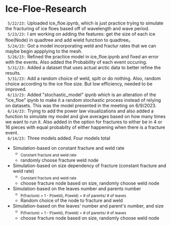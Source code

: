 # Ice-Floe-Research

```  5/22/23: ```  Uploaded ice_floe.ipynb, which is just practice trying to simulate the fracturing of ice floes based off of wavelength and wave period. <br>
```  5/23/23: ```  I am working on adding the features: get the size of each ice floe(Node) in quadtree and add wield function to quadtree。 <br>
```  5/24/23: ``` Got a model incorporating weld and fractur rates that we can maybe begin appplying to the mesh. <br>
```  5/26/23: ``` Refined the practice model in ice_floe.ipynb and fixed an error with the events. Also added the Probability of each event occuring. <br>
```  5/31/23: ``` Added a dataset that uses actual arctic data to better refine the results. <br>
```  5/31/23: ``` Add a random choice of weld, spilt or do nothing. Also, random choice according to the ice floe size. But low efficiency, needed to be improved. <br>
```  6/13/23: ``` Added "stochastic_model" ipynb which is an alteration of the "ice_floe" ipynb to make it a random stochastic process instead of relying on datasets. This was the model presented in the meeting on 6/9/2023. <br>
```  6/14/23: ``` Trying to add the power law visualizations and also added a function to simulate my model and give averages based on how many times we want to run it. Also added in the option for fractures to either be in 4 or 16 pieces with equal probabilty of either happening when there is a fracture event. <br>
```  6/14/23: ``` Three models added. Four models total<br>
- Simulation-based on constant fracture and weld rate
  - <sub> Constant fracture and weld rate
  - randomly choose fracture weld node</sub>
- Simulation-based on size dependency of fracture (constant fracture and weld rate)
  - <sub> Constant fracture and weld rate
  - choose fracture node based on size, randomly choose weld node </sub>
- Simulation-based on the leaves number and parents number
  - <sub> P(fracture) = 1 - P(weld), P(weld) = # of parents/ # of leaves
  - Random choice of the node to fracture and weld </sub>
- Simulation-based on the leaves' number and parent's number, and size
  - <sub> P(fracture) = 1 - P(weld), P(weld) = # of parents/ # of leaves
  - choose fracture node based on size, randomly choose weld node </sub>

